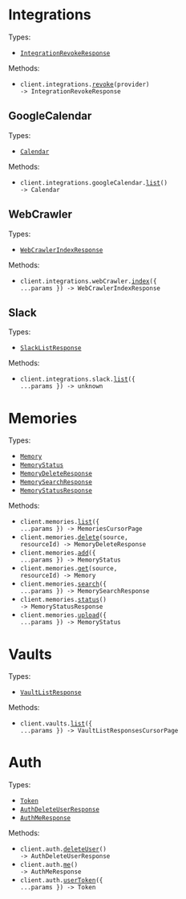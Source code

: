 # Integrations

Types:

- <code><a href="./src/resources/integrations/integrations.ts">IntegrationRevokeResponse</a></code>

Methods:

- <code title="get /integrations/{provider}/revoke">client.integrations.<a href="./src/resources/integrations/integrations.ts">revoke</a>(provider) -> IntegrationRevokeResponse</code>

## GoogleCalendar

Types:

- <code><a href="./src/resources/integrations/google-calendar.ts">Calendar</a></code>

Methods:

- <code title="get /integrations/google_calendar/list">client.integrations.googleCalendar.<a href="./src/resources/integrations/google-calendar.ts">list</a>() -> Calendar</code>

## WebCrawler

Types:

- <code><a href="./src/resources/integrations/web-crawler.ts">WebCrawlerIndexResponse</a></code>

Methods:

- <code title="get /integrations/web_crawler/index">client.integrations.webCrawler.<a href="./src/resources/integrations/web-crawler.ts">index</a>({ ...params }) -> WebCrawlerIndexResponse</code>

## Slack

Types:

- <code><a href="./src/resources/integrations/slack.ts">SlackListResponse</a></code>

Methods:

- <code title="get /integrations/slack/list">client.integrations.slack.<a href="./src/resources/integrations/slack.ts">list</a>({ ...params }) -> unknown</code>

# Memories

Types:

- <code><a href="./src/resources/memories.ts">Memory</a></code>
- <code><a href="./src/resources/memories.ts">MemoryStatus</a></code>
- <code><a href="./src/resources/memories.ts">MemoryDeleteResponse</a></code>
- <code><a href="./src/resources/memories.ts">MemorySearchResponse</a></code>
- <code><a href="./src/resources/memories.ts">MemoryStatusResponse</a></code>

Methods:

- <code title="get /memories/list">client.memories.<a href="./src/resources/memories.ts">list</a>({ ...params }) -> MemoriesCursorPage</code>
- <code title="delete /memories/delete/{source}/{resource_id}">client.memories.<a href="./src/resources/memories.ts">delete</a>(source, resourceId) -> MemoryDeleteResponse</code>
- <code title="post /memories/add">client.memories.<a href="./src/resources/memories.ts">add</a>({ ...params }) -> MemoryStatus</code>
- <code title="get /memories/get/{source}/{resource_id}">client.memories.<a href="./src/resources/memories.ts">get</a>(source, resourceId) -> Memory</code>
- <code title="post /memories/query">client.memories.<a href="./src/resources/memories.ts">search</a>({ ...params }) -> MemorySearchResponse</code>
- <code title="get /memories/status">client.memories.<a href="./src/resources/memories.ts">status</a>() -> MemoryStatusResponse</code>
- <code title="post /memories/upload">client.memories.<a href="./src/resources/memories.ts">upload</a>({ ...params }) -> MemoryStatus</code>

# Vaults

Types:

- <code><a href="./src/resources/vaults.ts">VaultListResponse</a></code>

Methods:

- <code title="get /vault/list">client.vaults.<a href="./src/resources/vaults.ts">list</a>({ ...params }) -> VaultListResponsesCursorPage</code>

# Auth

Types:

- <code><a href="./src/resources/auth.ts">Token</a></code>
- <code><a href="./src/resources/auth.ts">AuthDeleteUserResponse</a></code>
- <code><a href="./src/resources/auth.ts">AuthMeResponse</a></code>

Methods:

- <code title="delete /auth/delete">client.auth.<a href="./src/resources/auth.ts">deleteUser</a>() -> AuthDeleteUserResponse</code>
- <code title="get /auth/me">client.auth.<a href="./src/resources/auth.ts">me</a>() -> AuthMeResponse</code>
- <code title="post /auth/user_token">client.auth.<a href="./src/resources/auth.ts">userToken</a>({ ...params }) -> Token</code>
